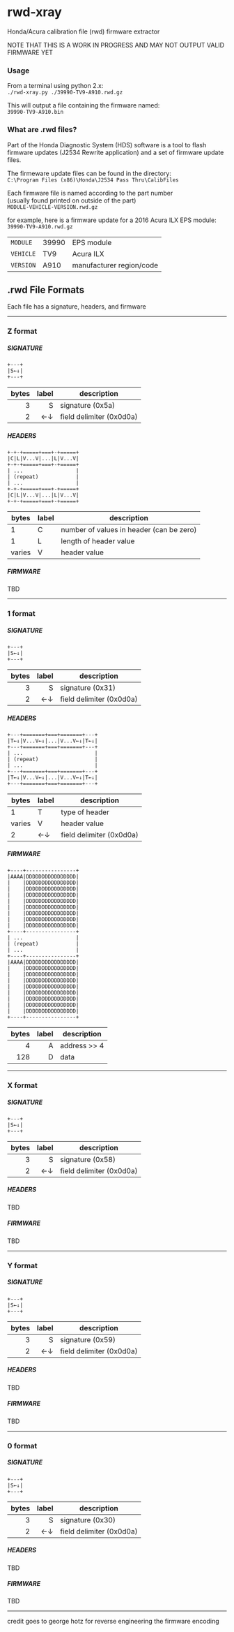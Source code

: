 # rwd-xray
Honda/Acura calibration file (rwd) firmware extractor

NOTE THAT THIS IS A WORK IN PROGRESS AND MAY NOT OUTPUT VALID FIRMWARE YET

### Usage
From a terminal using python 2.x:  
`./rwd-xray.py ./39990-TV9-A910.rwd.gz`

This will output a file containing the firmware named:  
`39990-TV9-A910.bin`

### What are .rwd files?

Part of the Honda Diagnostic System (HDS) software is a tool to flash firmware updates (J2534 Rewrite application) and a set of firmware update files.

The firmeware update files can be found in the directory:  
`C:\Program Files (x86)\Honda\J2534 Pass Thru\CalibFiles`

Each firmware file is named according to the part number  
(usually found printed on outside of the part)  
`MODULE-VEHICLE-VERSION.rwd.gz`

for example, here is a firmware update for a 2016 Acura ILX EPS module:  
`39990-TV9-A910.rwd.gz`

|   |   |   |
|---|---|---|
|`MODULE`|39990|EPS module|
|`VEHICLE`|TV9|Acura ILX|
|`VERSION`|A910|manufacturer region/code|

## .rwd File Formats
Each file has a signature, headers, and firmware

---

### Z format
##### SIGNATURE
```
+---+
|S←↓|
+---+
```

|bytes|label|description|
|----:|----:|-----------|
|3|S|signature (0x5a)|
|2|←↓|field delimiter (0x0d0a)|

##### HEADERS
```
+-+-+=====+===+-+=====+
|C|L|V...V|...|L|V...V|
+-+-+=====+===+-+=====+
| ...                 |
| (repeat)            |
| ...                 |
+-+-+=====+===+-+=====+
|C|L|V...V|...|L|V...V|
+-+-+=====+===+-+=====+
```

|bytes|label|description|
|-----|-----|-----------|
|1|C|number of values in header (can be zero)|
|1|L|length of header value|
|varies|V|header value|

##### FIRMWARE
TBD

---

### 1 format
##### SIGNATURE
```
+---+
|S←↓|
+---+
```

|bytes|label|description|
|----:|----:|-----------|
|3|S|signature (0x31)|
|2|←↓|field delimiter (0x0d0a)|

##### HEADERS
```
+---+=======+===+=======+---+
|T←↓|V...V←↓|...|V...V←↓|T←↓|
+---+=======+===+=======+---+
| ...                       |
| (repeat)                  |
| ...                       |
+---+=======+===+=======+---+
|T←↓|V...V←↓|...|V...V←↓|T←↓|
+---+=======+===+=======+---+
```

|bytes|label|description|
|-----|-----|-----------|
|1|T|type of header|
|varies|V|header value|
|2|←↓|field delimiter (0x0d0a)|

##### FIRMWARE
```
+----+----------------+
|AAAA|DDDDDDDDDDDDDDDD|
|    |DDDDDDDDDDDDDDDD|
|    |DDDDDDDDDDDDDDDD|
|    |DDDDDDDDDDDDDDDD|
|    |DDDDDDDDDDDDDDDD|
|    |DDDDDDDDDDDDDDDD|
|    |DDDDDDDDDDDDDDDD|
|    |DDDDDDDDDDDDDDDD|
|    |DDDDDDDDDDDDDDDD|
+----+----------------+
| ...                 |
| (repeat)            |
| ...                 |
+----+----------------+
|AAAA|DDDDDDDDDDDDDDDD|
|    |DDDDDDDDDDDDDDDD|
|    |DDDDDDDDDDDDDDDD|
|    |DDDDDDDDDDDDDDDD|
|    |DDDDDDDDDDDDDDDD|
|    |DDDDDDDDDDDDDDDD|
|    |DDDDDDDDDDDDDDDD|
|    |DDDDDDDDDDDDDDDD|
|    |DDDDDDDDDDDDDDDD|
+----+----------------+
```

|bytes|label|description|
|----:|----:|-----------|
|4|A|address >> 4|
|128|D|data|

---

### X format
##### SIGNATURE
```
+---+
|S←↓|
+---+
```

|bytes|label|description|
|----:|----:|-----------|
|3|S|signature (0x58)|
|2|←↓|field delimiter (0x0d0a)|

##### HEADERS
TBD

##### FIRMWARE
TBD

---

### Y format
##### SIGNATURE
```
+---+
|S←↓|
+---+
```

|bytes|label|description|
|----:|----:|-----------|
|3|S|signature (0x59)|
|2|←↓|field delimiter (0x0d0a)|

##### HEADERS
TBD

##### FIRMWARE
TBD

---

### 0 format
##### SIGNATURE
```
+---+
|S←↓|
+---+
```

|bytes|label|description|
|----:|----:|-----------|
|3|S|signature (0x30)|
|2|←↓|field delimiter (0x0d0a)|

##### HEADERS
TBD

##### FIRMWARE
TBD

---

credit goes to george hotz for reverse engineering the firmware encoding
